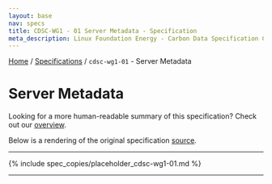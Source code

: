 ```yaml
---
layout: base
nav: specs
title: CDSC-WG1 - 01 Server Metadata - Specification
meta_description: Linux Foundation Energy - Carbon Data Specification Consortium (CDSC) - Customer DataWorking Group (WG1) - Specifications - cdsc-wg1-01 - Server Metadata
---
```

[Home](../../) / [Specifications](../specs) / `cdsc-wg1-01` - Server Metadata

# Server Metadata

Looking for a more human-readable summary of this specification? Check out our [overview](./overview).

Below is a rendering of the original specification [source](https://github.com/carbon-data-specification/Customer-Data/blob/main/specifications/cdsc-wg1-01.md).

---

{% include spec_copies/placeholder_cdsc-wg1-01.md %}

---
